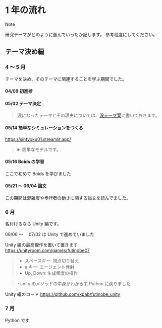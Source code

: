 # 1 年の流れ

> [!NOTE]
> 研究テーマがどのように進んでいったか記します。
> 参考程度にしてください。

## テーマ決め編

### 4 〜 5 月

テーマを決め、そのテーマに関連することを学ぶ期間でした。

#### 04/09 初進捗

#### 05/02 テーマ決定

> 没になったテーマとその理由については、[没テーマ案](src/banned_heme_plan.md)に書いておきます。

#### 05/14 簡単なシミュレーションをつくる

https://sintyoku01.streamlit.app/

> <details><summary>簡単なモデルです。</summary>
>
> - 歩行者はランダムな場所に同時に出現する。
> - 歩行者は、右端に向かう
> - 座標が被った場合、次のフレームは動かない
> - 衝突を判定すると青 → 赤に色が変化する

</details>

#### 05/16 Boids の学習

ここで初めて Boids を学びました

#### 05/21 〜 06/04 論文

この期間は混雑度や歩行者の動きに関する論文を読んでました。

### 6 月

名付けるなら Unity 編です。

06/06 〜　 07/02 は Unity で進めていました

Unity 編の最高傑作を置いて置きます
https://unityroom.com/games/futinobe07

> - スペースキー: 視点切り替え
> - a キー: エージェント発射
> - Up, Down: 生成頻度の操作

> -Unity のメソッドの中身がわからず Python に戻りました

Unity 編のコード
https://github.com/kpab/futinobe_unity

### 7 月

Python です

